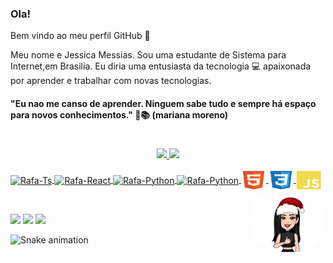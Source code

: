 ### Ola! 
Bem vindo ao meu perfil GitHub 👋

Meu nome e Jessica Messias. Sou uma estudante de Sistema para Internet,em Brasilia. Eu diria uma entusiasta da tecnologia 💻  apaixonada por aprender e trabalhar com novas tecnologias. 

#### "Eu nao me canso de aprender. Ninguem sabe tudo e sempre há espaço para novos conhecimentos." 🧠📚 (mariana moreno) 

#
<div align="center">
  <a href="https://github.com/jessica-mess">
  <img height="140em" src="https://github-readme-stats.vercel.app/api?username=jessica-mess&show_icons=true&theme=dracula&include_all_commits=true&count_private=true"/>
  <img height="140em" src="https://github-readme-stats.vercel.app/api/top-langs/?username=jessica-mess&layout=compact&langs_count=7&theme=dracula"/>
</div>

  <div style="display: inline_block"><br>
 
  <img align="center" alt="Rafa-Ts" height="30" width="40" src="https://cdn.jsdelivr.net/gh/devicons/devicon/icons/wordpress/wordpress-original.svg">
  <img align="center" alt="Rafa-React" height="30" width="40" src="https://cdn.jsdelivr.net/gh/devicons/devicon/icons/moodle/moodle-original.svg">
  <img align="center" alt="Rafa-Python" height="30" width="40" src="https://cdn.jsdelivr.net/gh/devicons/devicon/icons/photoshop/photoshop-plain.svg">
  <img align="center" alt="Rafa-Python" height="30" width="40" src="https://cdn.jsdelivr.net/gh/devicons/devicon/icons/canva/canva-original.svg">
  <img align="center" alt="Rafa-HTML" height="30" width="40" src="https://raw.githubusercontent.com/devicons/devicon/master/icons/html5/html5-original.svg">
  <img align="center" alt="Rafa-CSS" height="30" width="40" src="https://raw.githubusercontent.com/devicons/devicon/master/icons/css3/css3-original.svg">
  <img align="center" alt="Rafa-Js" height="30" width="40" src="https://raw.githubusercontent.com/devicons/devicon/master/icons/javascript/javascript-plain.svg">
  <img align="right" alt="Rafa-pic" height="100" style="border-radius:50px;" 
       src="https://github.com/jessica-mess/jessica-mess/blob/6c5e3fc74eb79080fda124f5bc22029cfbca1099/gif%20noel.jpeg">
       
</div>

#
  <div> 
    <a href="https://www.linkedin.com/in/jessmes/" target="_blank"><img src="https://img.shields.io/badge/-LinkedIn-%230077B5?style=for-the-badge&logo=linkedin&logoColor=white" target="_blank"></a> 
    <a href = "mailto:jessicamessias9356@gmail.com"><img src="https://img.shields.io/badge/-Gmail-%23333?style=for-the-badge&logo=gmail&logoColor=white" target="_blank"></a>
  <a href="https://instagram.com/jessica_mess" target="_blank"><img src="https://img.shields.io/badge/-Instagram-%23E4405F?style=for-the-badge&logo=instagram&logoColor=white" target="_blank"></a>
    
 ![Snake animation](https://github.com/jessica-mess/jessica-mess/blob/4ebd6dd636a4a7967848624f1f050cda347af3ba/cobrinha.yml)
</div>
